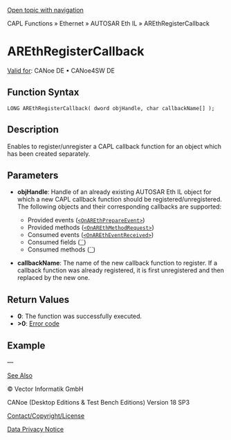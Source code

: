 [Open topic with navigation](../../../../../../CANoeDEFamily.htm#Topics/CAPLFunctions/IP/AUTOSARethIL/Functions/CAPLfunctionAREthRegisterCallback.md)

CAPL Functions » Ethernet » AUTOSAR Eth IL » AREthRegisterCallback

# AREthRegisterCallback

[Valid for](../../../../Shared/FeatureAvailability.md):  CANoe DE • CANoe4SW DE

## Function Syntax

```
LONG AREthRegisterCallback( dword objHandle, char callbackName[] );
```

## Description

Enables to register/unregister a CAPL callback function for an object which has been created separately.

## Parameters

- **objHandle**: Handle of an already existing AUTOSAR Eth IL object for which a new CAPL callback function should be registered/unregistered. The following objects and their corresponding callbacks are supported:
  - Provided events ([`<OnAREthPrepareEvent>`](CAPLfunctionOnAREthPrepareEvent.md))
  - Provided methods ([`<OnAREthMethodRequest>`](CAPLfunctionOnAREthMethodRequest.md))
  - Consumed events ([`<OnAREthEventReceived>`](CAPLfunctionOnAREthEventReceived.md))
  - Consumed fields ([\`<OnAREthFieldNotification>`](CAPLfunctionOnAREthFieldNotification.md))
  - Consumed methods ([\`<OnAREthMethodResponse>`](CAPLfunctionOnAREthMethodResponse.md))

- **callbackName**: The name of the new callback function to register. If a callback function was already registered, it is first unregistered and then replaced by the new one.

## Return Values

- **0**: The function was successfully executed.
- **>0**: [Error code](../CAPLfunctionsAREthILErrorCodes.md)

## Example

—

[See Also](javascript:void(0);)

© Vector Informatik GmbH

CANoe (Desktop Editions & Test Bench Editions) Version 18 SP3

[Contact/Copyright/License](../../../../Shared/ContactCopyrightLicense.md)

[Data Privacy Notice](https://www.vector.com/int/en/company/get-info/privacy-policy/)
